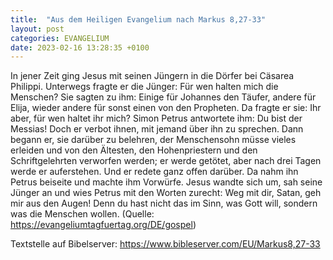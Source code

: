 ```yaml
---
title:  "Aus dem Heiligen Evangelium nach Markus 8,27-33"
layout: post
categories: EVANGELIUM
date: 2023-02-16 13:28:35 +0100
---
```

In jener Zeit ging Jesus mit seinen Jüngern in die Dörfer bei Cäsarea Philippi. Unterwegs fragte er die Jünger: Für wen halten mich die Menschen?
Sie sagten zu ihm: Einige für Johannes den Täufer, andere für Elija, wieder andere für sonst einen von den Propheten.
Da fragte er sie: Ihr aber, für wen haltet ihr mich? Simon Petrus antwortete ihm: Du bist der Messias!
Doch er verbot ihnen, mit jemand über ihn zu sprechen.
Dann begann er, sie darüber zu belehren, der Menschensohn müsse vieles erleiden und von den Ältesten, den Hohenpriestern und den Schriftgelehrten verworfen werden; er werde getötet, aber nach drei Tagen werde er auferstehen.
Und er redete ganz offen darüber. Da nahm ihn Petrus beiseite und machte ihm Vorwürfe.
Jesus wandte sich um, sah seine Jünger an und wies Petrus mit den Worten zurecht: Weg mit dir, Satan, geh mir aus den Augen! Denn du hast nicht das im Sinn, was Gott will, sondern was die Menschen wollen.
(Quelle: https://evangeliumtagfuertag.org/DE/gospel)

Textstelle auf Bibelserver:
https://www.bibleserver.com/EU/Markus8,27-33
